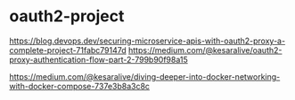 # oauth2-project

https://blog.devops.dev/securing-microservice-apis-with-oauth2-proxy-a-complete-project-71fabc79147d
https://medium.com/@kesaralive/oauth2-proxy-authentication-flow-part-2-799b90f98a15

https://medium.com/@kesaralive/diving-deeper-into-docker-networking-with-docker-compose-737e3b8a3c8c
